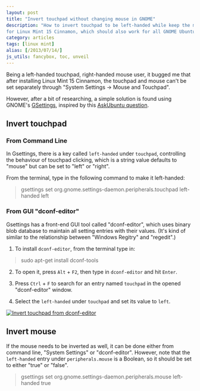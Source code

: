 ```yaml
---
layout: post
title: "Invert touchpad without changing mouse in GNOME"
description: "How to invert touchpad to be left-handed while keep the mouse in its default right-handed mode
for Linux Mint 15 Cinnamon, which should also work for all GNOME Ubuntu system in theory."
category: articles
tags: [linux mint]
alias: [/2013/07/14/]
js_utils: fancybox, toc, unveil
---
```

Being a left-handed touchpad, right-handed mouse user,
it bugged me that after installing Linux Mint 15 Cinnamon,
the touchpad and mouse can't be set separately through "System Settings -> Mouse and Touchpad".

However, after a bit of researching, a simple solution is found
using GNOME's [GSettings][GSettings], inspired by this [AskUbuntu question][AskUbuntu question].

<div id="toc"></div>

## <a id="invert-touchpad"></a>Invert touchpad

### <a id="using-cli"></a>From Command Line

In Gsettings, there is a key called `left-handed` under `touchpad`,
controlling the behaviour of touchpad clicking,
which is a string value defaults to "mouse" but can be set to "left" or "right".

From the terminal, type in the following command to make it left-handed:

> gsettings set org.gnome.settings-daemon.peripherals.touchpad left-handed left

### <a id="using-gui"></a>From GUI "dconf-editor"

Gsettings has a front-end GUI tool called "dconf-editor",
which uses binary blob database to maintain all setting entries with their values.
(It's kind of similar to the relationship between "Windows Regitry" and "regedit".)

1. To install `dconf-editor`, from the terminal type in:
> sudo apt-get install dconf-tools

2. To open it, press `Alt` + `F2`, then type in `dconf-editor` and hit `Enter`.

3. Press `Ctrl` + `F` to search for an entry named `touchpad` in the opened "dconf-editor" window.

4. Select the `left-handed` under `touchpad` and set its value to `left`.

<a class="post-image" href="/assets/images/posts/2013-07-14-dconf-editor-periperals-touchpad.png" title="Invert touchpad from dconf-editor">
	<img itemprop="image" data-src="/assets/images/posts/2013-07-14-dconf-editor-periperals-touchpad.png" src="/assets/js/unveil/loader.gif" alt="Invert touchpad from dconf-editor" />
</a>

## <a id="invert-mouse"></a>Invert mouse

If the mouse needs to be inverted as well,
it can be done either from command line,
"System Settings" or "dconf-editor".
However, note that the `left-handed` entry under `peripherals.mouse` is a Boolean,
so it should be set to either "true" or "false".

> gsettings set org.gnome.settings-daemon.peripherals.mouse left-handed true

[GSettings]: https://developer.gnome.org/gio/2.34/GSettings.html
[AskUbuntu question]: http://askubuntu.com/q/83590/171955